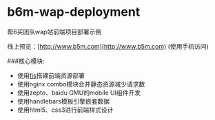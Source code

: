 b6m-wap-deployment
==================

帮6买团队wap站前端项目部署示例

线上预览：[http://www.b5m.com](http://www.b5m.com) (使用手机访问)

###核心模块:

* 使用[fis](http://fis.baidu.com/)搭建前端资源部署
* 使用nginx combo模块合并静态资源减少请求数
* 使用zepto、baidu GMU的mobile UI组件开发
* 使用handlebars模板引擎嵌套数据
* 使用html5、css3进行前端样式设计
 
